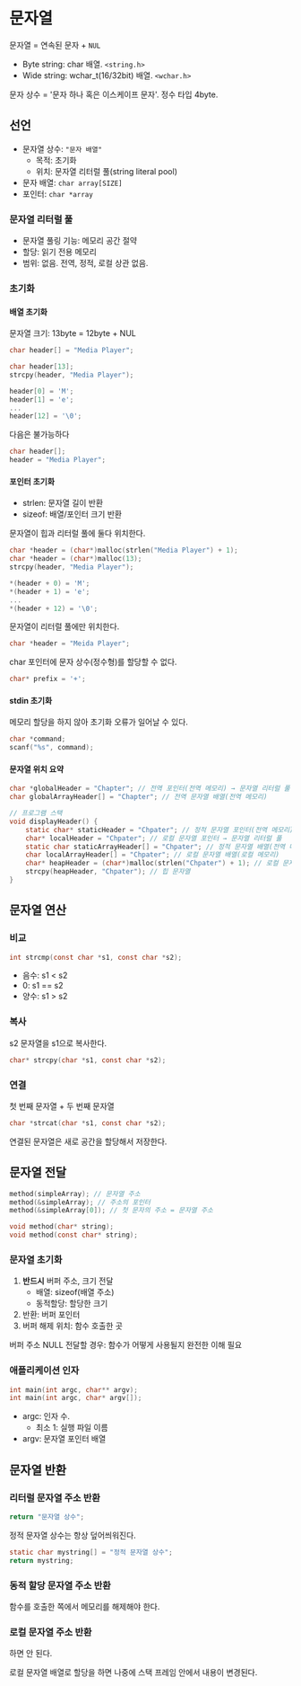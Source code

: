 # 문자열

문자열 = 연속된 문자 + `NUL`

- Byte string: char 배열. `<string.h>`
- Wide string: wchar_t(16/32bit) 배열. `<wchar.h>`

문자 상수 = '문자 하나 혹은 이스케이프 문자'. 정수 타입 4byte.

## 선언

- 문자열 상수: `"문자 배열"`
  - 목적: 초기화
  - 위치: 문자열 리터럴 풀(string literal pool)
- 문자 배열: `char array[SIZE]`
- 포인터: `char *array`

### 문자열 리터럴 풀

- 문자열 풀링 기능: 메모리 공간 절약
- 할당: 읽기 전용 메모리
- 범위: 없음. 전역, 정적, 로컬 상관 없음.

### 초기화

#### 배열 초기화

문자열 크기: 13byte = 12byte + NUL

```c
char header[] = "Media Player";
```

```c
char header[13];
strcpy(header, "Media Player");
```

```c
header[0] = 'M';
header[1] = 'e';
...
header[12] = '\0';
```

다음은 불가능하다

```c
char header[];
header = "Media Player";
```

#### 포인터 초기화

- strlen: 문자열 길이 반환
- sizeof: 배열/포인터 크기 반환

문자열이 힙과 리터럴 풀에 둘다 위치한다.

```c
char *header = (char*)malloc(strlen("Media Player") + 1);
char *header = (char*)malloc(13);
strcpy(header, "Media Player");
```

```c
*(header + 0) = 'M';
*(header + 1) = 'e';
...
*(header + 12) = '\0';
```

문자열이 리터럴 풀에만 위치한다.

```c
char *header = "Meida Player";
```

char 포인터에 문자 상수(정수형)를 할당할 수 없다.

```c
char* prefix = '+';
```

#### stdin 초기화

메모리 할당을 하지 않아 초기화 오류가 일어날 수 있다.

```c
char *command;
scanf("%s", command);
```

#### 문자열 위치 요약

```c
char *globalHeader = "Chapter"; // 전역 포인터(전역 메모리) → 문자열 리터럴 풀
char globalArrayHeader[] = "Chapter"; // 전역 문자열 배열(전역 메모리)

// 프로그램 스택
void displayHeader() {
    static char* staticHeader = "Chpater"; // 정적 문자열 포인터(전역 메모리) → 문자열 리터럴 풀
    char* localHeader = "Chpater"; // 로컬 문자열 포인터 → 문자열 리터럴 풀
    static char staticArrayHeader[] = "Chpater"; // 정적 문자열 배열(전역 메모리)
    char localArrayHeader[] = "Chpater"; // 로컬 문자열 배열(로컬 메모리)
    char* heapHeader = (char*)malloc(strlen("Chpater") + 1); // 로컬 문자열 포인터 → 힙 문자열
    strcpy(heapHeader, "Chpater"); // 힙 문자열
}
```

## 문자열 연산

### 비교

```c
int strcmp(const char *s1, const char *s2);
```

- 음수: s1 < s2
- 0: s1 == s2
- 양수: s1 > s2

### 복사

s2 문자열을 s1으로 복사한다.

```c
char* strcpy(char *s1, const char *s2);
```

### 연결

첫 번째 문자열 + 두 번째 문자열

```c
char *strcat(char *s1, const char *s2);
```

연결된 문자열은 새로 공간을 할당해서 저장한다.

## 문자열 전달

```c
method(simpleArray); // 문자열 주소
method(&simpleArray); // 주소의 포인터
method(&simpleArray[0]); // 첫 문자의 주소 = 문자열 주소
```

```c
void method(char* string);
void method(const char* string);
```

### 문자열 초기화

1. **반드시** 버퍼 주소, 크기 전달
   - 배열: sizeof(배열 주소)
   - 동적할당: 할당한 크기
2. 반환: 버퍼 포인터
3. 버퍼 해제 위치: 함수 호출한 곳

버퍼 주소 NULL 전달할 경우: 함수가 어떻게 사용될지 완전한 이해 필요

### 애플리케이션 인자

```c
int main(int argc, char** argv);
int main(int argc, char* argv[]);
```

- argc: 인자 수.
  - 최소 1: 실행 파일 이름
- argv: 문자열 포인터 배열

## 문자열 반환

### 리터럴 문자열 주소 반환

```c
return "문자열 상수";
```

정적 문자열 상수는 항상 덮어씌워진다.

```c
static char mystring[] = "정적 문자열 상수";
return mystring;
```

### 동적 할당 문자열 주소 반환

함수를 호출한 쪽에서 메모리를 해제해야 한다.

### 로컬 문자열 주소 반환

하면 안 된다.

로컬 문자열 배열로 할당을 하면 나중에 스택 프레임 안에서 내용이 변경된다.


